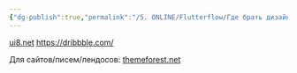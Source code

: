 ```yaml
---
{"dg-publish":true,"permalink":"/5. ONLINE/Flutterflow/Где брать дизайн/","created":"2024-10-29T12:22:20.337-03:00","updated":"2024-10-29T12:22:20.337-03:00"}
---
```



[ui8.net](ui8.net)
https://dribbble.com/

Для сайтов/писем/лендосов: [themeforest.net](themeforest.net)

